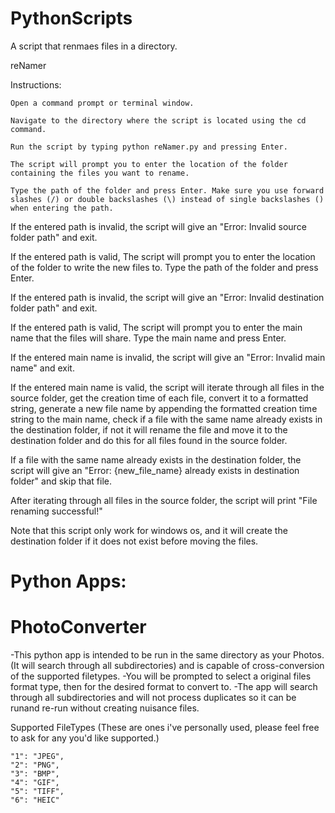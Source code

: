 # PythonScripts
A script that renmaes files in a directory.


reNamer

Instructions:

    Open a command prompt or terminal window.

    Navigate to the directory where the script is located using the cd command.

    Run the script by typing python reNamer.py and pressing Enter.

    The script will prompt you to enter the location of the folder containing the files you want to rename. 

    Type the path of the folder and press Enter. Make sure you use forward slashes (/) or double backslashes (\) instead of single backslashes () when entering the path.

If the entered path is invalid, the script will give an "Error: Invalid source folder path" and exit.

If the entered path is valid, The script will prompt you to enter the location of the folder to write the new files to. Type the path of the folder and press Enter.

If the entered path is invalid, the script will give an "Error: Invalid destination folder path" and exit.

If the entered path is valid, The script will prompt you to enter the main name that the files will share. Type the main name and press Enter.

If the entered main name is invalid, the script will give an "Error: Invalid main name" and exit.

If the entered main name is valid, the script will iterate through all files in the source folder, get the creation time of each file, convert it to
a formatted string, generate a new file name by appending the formatted creation time string to the main name, check if a file with the same name already exists in the destination folder, if not it will rename the file and move it to the destination folder and do this for all files found in the source folder.

If a file with the same name already exists in the destination folder, the script will give an "Error: {new_file_name} already exists in destination folder" and skip that file.

After iterating through all files in the source folder, the script will print "File renaming successful!"

Note that this script only work for windows os, and it will create the destination folder if it does not exist before moving the files.


# Python Apps:

# PhotoConverter 
-This python app is intended to be run in the same directory as your Photos. (It will search through all subdirectories) and is capable of cross-conversion of the supported filetypes.
-You will be prompted to select a original files format type, then for the desired format to convert to.
-The app will search through all subdirectories and will not process duplicates so it can be runand re-run without creating nuisance files.

Supported FileTypes (These are ones i've personally used, please feel free to ask for any you'd like supported.)

    "1": "JPEG",
    "2": "PNG",
    "3": "BMP",
    "4": "GIF",
    "5": "TIFF",
    "6": "HEIC"
